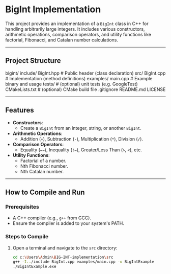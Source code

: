 # BigInt Implementation

This project provides an implementation of a `BigInt` class in C++ for handling arbitrarily large integers. It includes various constructors, arithmetic operations, comparison operators, and utility functions like factorial, Fibonacci, and Catalan number calculations.

---

## Project Structure
bigint/
    include/
        BigInt.hpp       # Public header (class declaration)
    src/
        BigInt.cpp       # Implementation (method definitions)
    examples/
        main.cpp         # Example binary and usage
    tests/               # (optional) unit tests (e.g. GoogleTest)
        CMakeLists.txt       # (optional) CMake build file
        .gitignore
    README.md
    LICENSE

---

## Features

- **Constructors**:
  - Create a `BigInt` from an integer, string, or another `BigInt`.
- **Arithmetic Operations**:
  - Addition (`+`), Subtraction (`-`), Multiplication (`*`), Division (`/`).
- **Comparison Operators**:
  - Equality (`==`), Inequality (`!=`), Greater/Less Than (`>`, `<`), etc.
- **Utility Functions**:
  - Factorial of a number.
  - Nth Fibonacci number.
  - Nth Catalan number.

---

## How to Compile and Run

### Prerequisites
- A C++ compiler (e.g., `g++` from GCC).
- Ensure the compiler is added to your system's PATH.

### Steps to Compile
1. Open a terminal and navigate to the `src` directory:
   ```bash
   cd c:\Users\Admin\BIG-INT-implementation\src
   g++ -I../include BigInt.cpp examples/main.cpp -o BigIntExample
   ./BigIntExample.exe
   ```